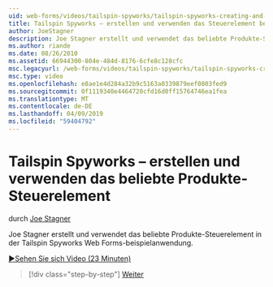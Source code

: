 ```yaml
---
uid: web-forms/videos/tailspin-spyworks/tailspin-spyworks-creating-and-using-the-popular-products-control
title: Tailspin Spyworks – erstellen und verwenden das Steuerelement beliebte Produkte | Microsoft-Dokumentation
author: JoeStagner
description: Joe Stagner erstellt und verwendet das beliebte Produkte-Steuerelement in der Tailspin Spyworks Web Forms-beispielanwendung.
ms.author: riande
ms.date: 08/26/2010
ms.assetid: 66944300-804e-484d-8176-6cfe8c128cfc
msc.legacyurl: /web-forms/videos/tailspin-spyworks/tailspin-spyworks-creating-and-using-the-popular-products-control
msc.type: video
ms.openlocfilehash: e8ae1e4d284a32b9c5163a0339879eef0803fed9
ms.sourcegitcommit: 0f1119340e4464720cfd16d0ff15764746ea1fea
ms.translationtype: MT
ms.contentlocale: de-DE
ms.lasthandoff: 04/09/2019
ms.locfileid: "59404792"
---
```

# <a name="tailspin-spyworks---creating-and-using-the-popular-products-control"></a>Tailspin Spyworks – erstellen und verwenden das beliebte Produkte-Steuerelement

durch [Joe Stagner](https://github.com/JoeStagner)

Joe Stagner erstellt und verwendet das beliebte Produkte-Steuerelement in der Tailspin Spyworks Web Forms-beispielanwendung.

[&#9654;Sehen Sie sich Video (23 Minuten)](https://channel9.msdn.com/Blogs/ASP-NET-Site-Videos/tailspin-spyworks-creating-and-using-the-popular-products-control)

> [!div class="step-by-step"]
> [Weiter](tailspin-spyworks-implementing-and-using-the-also-purchased-control.md)

